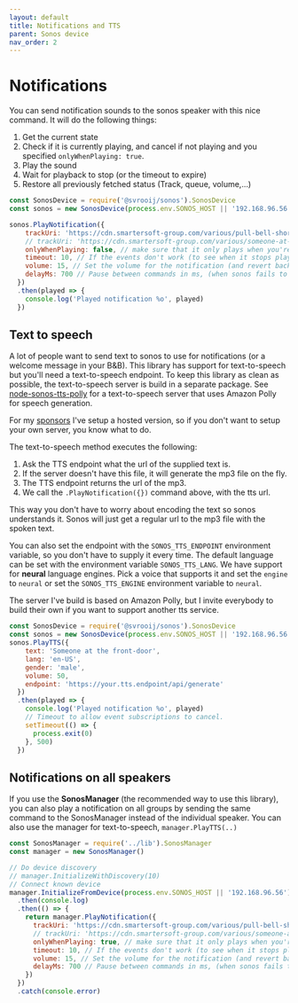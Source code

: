```yaml
---
layout: default
title: Notifications and TTS
parent: Sonos device
nav_order: 2
---
```

# Notifications

You can send notification sounds to the sonos speaker with this nice command.
It will do the following things:

1. Get the current state
2. Check if it is currently playing, and cancel if not playing and you specified `onlyWhenPlaying: true`.
3. Play the sound
4. Wait for playback to stop (or the timeout to expire)
5. Restore all previously fetched status (Track, queue, volume,...)

```js
const SonosDevice = require('@svrooij/sonos').SonosDevice
const sonos = new SonosDevice(process.env.SONOS_HOST || '192.168.96.56')

sonos.PlayNotification({
    trackUri: 'https://cdn.smartersoft-group.com/various/pull-bell-short.mp3', // Can be any uri sonos understands
    // trackUri: 'https://cdn.smartersoft-group.com/various/someone-at-the-door.mp3', // Cached text-to-speech file.
    onlyWhenPlaying: false, // make sure that it only plays when you're listening to music. So it won't play when you're sleeping.
    timeout: 10, // If the events don't work (to see when it stops playing) or if you turned on a stream, it will revert back after this amount of seconds.
    volume: 15, // Set the volume for the notification (and revert back afterwards)
    delayMs: 700 // Pause between commands in ms, (when sonos fails to play sort notification sounds).
  })
  .then(played => {
    console.log('Played notification %o', played)
  })
```

## Text to speech

A lot of people want to send text to sonos to use for notifications (or a welcome message in your B&B).
This library has support for text-to-speech but you'll need a text-to-speech endpoint.
To keep this library as clean as possible, the text-to-speech server is build in a separate package.
See [node-sonos-tts-polly](https://github.com/svrooij/node-sonos-tts-polly) for a text-to-speech server that uses Amazon Polly for speech generation.

For my [sponsors][link_sponsor] I've setup a hosted version, so if you don't want to setup your own server, you know what to do.

The text-to-speech method executes the following:

1. Ask the TTS endpoint what the url of the supplied text is.
2. If the server doesn't have this file, it will generate the mp3 file on the fly.
3. The TTS endpoint returns the url of the mp3.
4. We call the `.PlayNotification({})` command above, with the tts url.

This way you don't have to worry about encoding the text so sonos understands it. Sonos will just get a regular url to the mp3 file with the spoken text.

You can also set the endpoint with the `SONOS_TTS_ENDPOINT` environment variable, so you don't have to supply it every time. The default language can be set with the environment variable `SONOS_TTS_LANG`.
We have support for **neural** language engines. Pick a voice that supports it and set the `engine` to `neural` or set the `SONOS_TTS_ENGINE` environment variable to `neural`.

The server I've build is based on Amazon Polly, but I invite everybody to build their own if you want to support another tts service.

```js
const SonosDevice = require('@svrooij/sonos').SonosDevice
const sonos = new SonosDevice(process.env.SONOS_HOST || '192.168.96.56')
sonos.PlayTTS({
    text: 'Someone at the front-door',
    lang: 'en-US',
    gender: 'male',
    volume: 50,
    endpoint: 'https://your.tts.endpoint/api/generate'
  })
  .then(played => {
    console.log('Played notification %o', played)
    // Timeout to allow event subscriptions to cancel.
    setTimeout(() => {
      process.exit(0)
    }, 500)
  })
```

## Notifications on all speakers

If you use the **SonosManager** (the recommended way to use this library), you can also play a notification on all groups by sending the same command to the SonosManager instead of the individual speaker.
You can also use the manager for text-to-speech, `manager.PlayTTS(..)`

```js
const SonosManager = require('../lib').SonosManager
const manager = new SonosManager()

// Do device discovery
// manager.InitializeWithDiscovery(10)
// Connect known device
manager.InitializeFromDevice(process.env.SONOS_HOST || '192.168.96.56')
  .then(console.log)
  .then(() => {
    return manager.PlayNotification({
      trackUri: 'https://cdn.smartersoft-group.com/various/pull-bell-short.mp3', // Can be any uri sonos understands
      // trackUri: 'https://cdn.smartersoft-group.com/various/someone-at-the-door.mp3', // Cached text-to-speech file.
      onlyWhenPlaying: true, // make sure that it only plays when you're listening to music. So it won't play when you're sleeping.
      timeout: 10, // If the events don't work (to see when it stops playing) or if you turned on a stream, it will revert back after this amount of seconds.
      volume: 15, // Set the volume for the notification (and revert back afterwards)
      delayMs: 700 // Pause between commands in ms, (when sonos fails to play notification often).
    })
  })
  .catch(console.error)
```

[link_sponsor]: https://github.com/sponsors/svrooij
